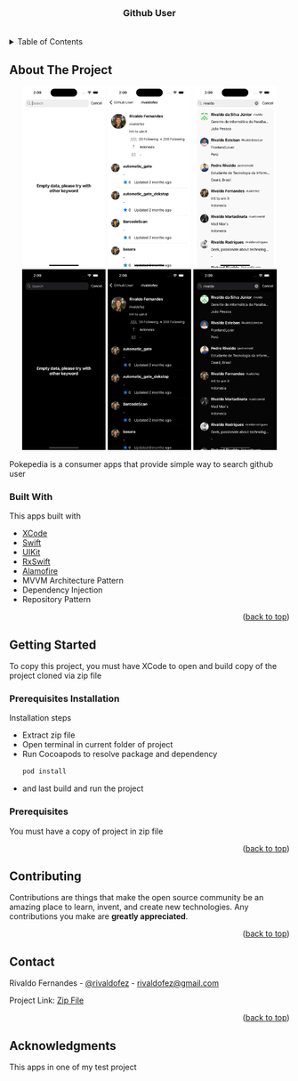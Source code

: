 <div id="top"></div>


<!-- PROJECT LOGO -->
<br />
<div align="center">
  <h3 align="center">Github User</h3>
  </br>
</div>



<!-- TABLE OF CONTENTS -->
<details>
  <summary>Table of Contents</summary>
  <ol>
    <li>
      <a href="#about-the-project">About The Project</a>
      <ul>
        <li><a href="#built-with">Built With</a></li>
      </ul>
    </li>
    <li>
      <a href="#getting-started">Getting Started</a>
      <ul>
        <li><a href="#prerequisites">Prerequisites</a></li>
        <li><a href="#installation">Installation</a></li>
      </ul>
    </li>
    <li><a href="#contributing">Contributing</a></li>
    <li><a href="#contact">Contact</a></li>
    <li><a href="#acknowledgments">Acknowledgments</a></li>
  </ol>
</details>



<!-- ABOUT THE PROJECT -->
## About The Project

<p align="middle">
  <img src="images/Image_2.png" width="150" />
  <img src="images/Image_4.png" width="150" /> 
  <img src="images/Image_3.png" width="150" />
  <img src="images/Image_1.png" width="150" /> 
  <img src="images/Image_5.png" width="150" />
  <img src="images/Image_6.png" width="150" /> 
</p>

Pokepedia is a consumer apps that provide simple way to search github user



### Built With

This apps built with

* [XCode](https://developer.apple.com/xcode/)
* [Swift](https://developer.apple.com/swift/)
* [UIKit](https://developer.apple.com/documentation/uikit)
* [RxSwift](https://github.com/ReactiveX/RxSwift)
* [Alamofire](https://github.com/Alamofire/Alamofire)
* MVVM Architecture Pattern
* Dependency Injection
* Repository Pattern

<p align="right">(<a href="#top">back to top</a>)</p>



<!-- GETTING STARTED -->
## Getting Started

To copy this project, you must have XCode to open and build copy of the project cloned via zip file

### Prerequisites Installation

Installation steps
* Extract zip file
* Open terminal in current folder of project
* Run Cocoapods to resolve package and dependency
  ```sh
  pod install
  ```
* and last build and run the project

### Prerequisites

You must have a copy of project in zip file

<p align="right">(<a href="#top">back to top</a>)</p>


<!-- CONTRIBUTING -->
## Contributing

Contributions are things that make the open source community be an amazing place to learn, invent, and create new technologies. Any contributions you make are **greatly appreciated**.

<p align="right">(<a href="#top">back to top</a>)</p>


<!-- CONTACT -->
## Contact

Rivaldo Fernandes - [@rivaldofez](https://Pokepedia.com/rivaldofez) - rivaldofez@gmail.com

Project Link: [Zip File](https://drive.google.com/drive/folders/1WMyCrM6UjfkLqOXTbGyuPFcELvY8GZnZ?usp=sharing)

<p align="right">(<a href="#top">back to top</a>)</p>



<!-- ACKNOWLEDGMENTS -->
## Acknowledgments

This apps in one of my test project